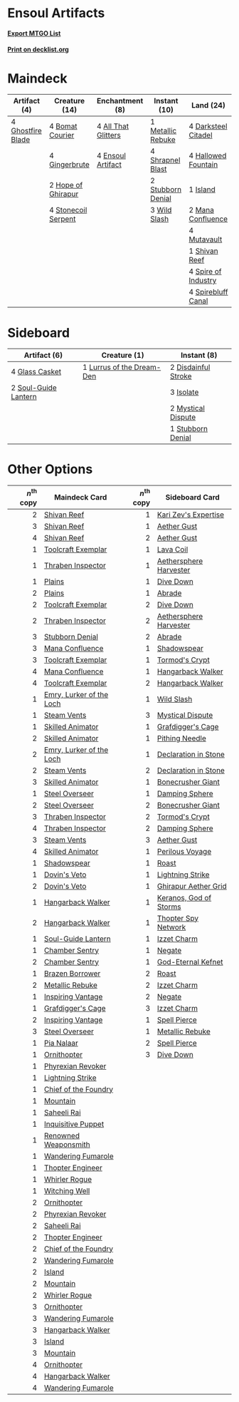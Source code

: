 # Ensoul Artifacts

#### [Export MTGO List](../collection/Ensoul%20Artifacts/Ensoul%20Artifacts.txt)
#### [Print on decklist.org](http://decklist.org/?deckmain=4%09All%20That%20Glitters%0A4%09Bomat%20Courier%0A4%09Darksteel%20Citadel%0A4%09Ensoul%20Artifact%0A4%09Ghostfire%20Blade%0A4%09Gingerbrute%0A4%09Hallowed%20Fountain%0A2%09Hope%20of%20Ghirapur%0A1%09Island%0A2%09Mana%20Confluence%0A1%09Metallic%20Rebuke%0A4%09Mutavault%0A1%09Shivan%20Reef%0A4%09Shrapnel%20Blast%0A4%09Spire%20of%20Industry%0A4%09Spirebluff%20Canal%0A4%09Stonecoil%20Serpent%0A2%09Stubborn%20Denial%0A3%09Wild%20Slash&deckside=2%09Disdainful%20Stroke%0A4%09Glass%20Casket%0A3%09Isolate%0A1%09Lurrus%20of%20the%20Dream-Den%0A2%09Mystical%20Dispute%0A2%09Soul-Guide%20Lantern%0A1%09Stubborn%20Denial)
# Maindeck

|                                        Artifact (4)                                        |                                        Creature (14)                                         |                                       Enchantment (8)                                        |                                        Instant (10)                                        |                                          Land (24)                                           |
|--------------------------------------------------------------------------------------------|----------------------------------------------------------------------------------------------|----------------------------------------------------------------------------------------------|--------------------------------------------------------------------------------------------|----------------------------------------------------------------------------------------------|
|4 [Ghostfire Blade](http://gatherer.wizards.com/Pages/Card/Details.aspx?multiverseid=386545)|4 [Bomat Courier](http://gatherer.wizards.com/Pages/Card/Details.aspx?multiverseid=417772)    |4 [All That Glitters](http://gatherer.wizards.com/Pages/Card/Details.aspx?multiverseid=472964)|1 [Metallic Rebuke](http://gatherer.wizards.com/Pages/Card/Details.aspx?multiverseid=423706)|4 [Darksteel Citadel](http://gatherer.wizards.com/Pages/Card/Details.aspx?multiverseid=389479)|
|                                                                                            |4 [Gingerbrute](http://gatherer.wizards.com/Pages/Card/Details.aspx?multiverseid=473181)      |4 [Ensoul Artifact](http://gatherer.wizards.com/Pages/Card/Details.aspx?multiverseid=383232)  |4 [Shrapnel Blast](http://gatherer.wizards.com/Pages/Card/Details.aspx?multiverseid=442784) |4 [Hallowed Fountain](http://gatherer.wizards.com/Pages/Card/Details.aspx?multiverseid=97071) |
|                                                                                            |2 [Hope of Ghirapur](http://gatherer.wizards.com/Pages/Card/Details.aspx?multiverseid=423821) |                                                                                              |2 [Stubborn Denial](http://gatherer.wizards.com/Pages/Card/Details.aspx?multiverseid=386673)|1 [Island](http://gatherer.wizards.com/Pages/Card/Details.aspx?multiverseid=439857)           |
|                                                                                            |4 [Stonecoil Serpent](http://gatherer.wizards.com/Pages/Card/Details.aspx?multiverseid=473197)|                                                                                              |3 [Wild Slash](http://gatherer.wizards.com/Pages/Card/Details.aspx?multiverseid=391959)     |2 [Mana Confluence](http://gatherer.wizards.com/Pages/Card/Details.aspx?multiverseid=409573)  |
|                                                                                            |                                                                                              |                                                                                              |                                                                                            |4 [Mutavault](http://gatherer.wizards.com/Pages/Card/Details.aspx?multiverseid=370733)        |
|                                                                                            |                                                                                              |                                                                                              |                                                                                            |1 [Shivan Reef](http://gatherer.wizards.com/Pages/Card/Details.aspx?multiverseid=129731)      |
|                                                                                            |                                                                                              |                                                                                              |                                                                                            |4 [Spire of Industry](http://gatherer.wizards.com/Pages/Card/Details.aspx?multiverseid=423851)|
|                                                                                            |                                                                                              |                                                                                              |                                                                                            |4 [Spirebluff Canal](http://gatherer.wizards.com/Pages/Card/Details.aspx?multiverseid=417822) |


# Sideboard

|                                         Artifact (6)                                          |                                            Creature (1)                                            |                                         Instant (8)                                          |
|-----------------------------------------------------------------------------------------------|----------------------------------------------------------------------------------------------------|----------------------------------------------------------------------------------------------|
|4 [Glass Casket](http://gatherer.wizards.com/Pages/Card/Details.aspx?multiverseid=472977)      |1 [Lurrus of the Dream-Den](http://gatherer.wizards.com/Pages/Card/Details.aspx?multiverseid=479746)|2 [Disdainful Stroke](http://gatherer.wizards.com/Pages/Card/Details.aspx?multiverseid=420705)|
|2 [Soul-Guide Lantern](http://gatherer.wizards.com/Pages/Card/Details.aspx?multiverseid=476488)|                                                                                                    |3 [Isolate](http://gatherer.wizards.com/Pages/Card/Details.aspx?multiverseid=447153)          |
|                                                                                               |                                                                                                    |2 [Mystical Dispute](http://gatherer.wizards.com/Pages/Card/Details.aspx?multiverseid=473020) |
|                                                                                               |                                                                                                    |1 [Stubborn Denial](http://gatherer.wizards.com/Pages/Card/Details.aspx?multiverseid=386673)  |


# Other Options

|*n*<sup>th</sup> copy|                                           Maindeck Card                                           |*n*<sup>th</sup> copy|                                         Sideboard Card                                          |
|--------------------:|---------------------------------------------------------------------------------------------------|--------------------:|-------------------------------------------------------------------------------------------------|
|                    2|[Shivan Reef](http://gatherer.wizards.com/Pages/Card/Details.aspx?multiverseid=129731)             |                    1|[Kari Zev's Expertise](http://gatherer.wizards.com/Pages/Card/Details.aspx?multiverseid=423755)  |
|                    3|[Shivan Reef](http://gatherer.wizards.com/Pages/Card/Details.aspx?multiverseid=129731)             |                    1|[Aether Gust](http://gatherer.wizards.com/Pages/Card/Details.aspx?multiverseid=466796)           |
|                    4|[Shivan Reef](http://gatherer.wizards.com/Pages/Card/Details.aspx?multiverseid=129731)             |                    2|[Aether Gust](http://gatherer.wizards.com/Pages/Card/Details.aspx?multiverseid=466796)           |
|                    1|[Toolcraft Exemplar](http://gatherer.wizards.com/Pages/Card/Details.aspx?multiverseid=417605)      |                    1|[Lava Coil](http://gatherer.wizards.com/Pages/Card/Details.aspx?multiverseid=452858)             |
|                    1|[Thraben Inspector](http://gatherer.wizards.com/Pages/Card/Details.aspx?multiverseid=409784)       |                    1|[Aethersphere Harvester](http://gatherer.wizards.com/Pages/Card/Details.aspx?multiverseid=423809)|
|                    1|[Plains](http://gatherer.wizards.com/Pages/Card/Details.aspx?multiverseid=439856)                  |                    1|[Dive Down](http://gatherer.wizards.com/Pages/Card/Details.aspx?multiverseid=435205)             |
|                    2|[Plains](http://gatherer.wizards.com/Pages/Card/Details.aspx?multiverseid=439856)                  |                    1|[Abrade](http://gatherer.wizards.com/Pages/Card/Details.aspx?multiverseid=430772)                |
|                    2|[Toolcraft Exemplar](http://gatherer.wizards.com/Pages/Card/Details.aspx?multiverseid=417605)      |                    2|[Dive Down](http://gatherer.wizards.com/Pages/Card/Details.aspx?multiverseid=435205)             |
|                    2|[Thraben Inspector](http://gatherer.wizards.com/Pages/Card/Details.aspx?multiverseid=409784)       |                    2|[Aethersphere Harvester](http://gatherer.wizards.com/Pages/Card/Details.aspx?multiverseid=423809)|
|                    3|[Stubborn Denial](http://gatherer.wizards.com/Pages/Card/Details.aspx?multiverseid=386673)         |                    2|[Abrade](http://gatherer.wizards.com/Pages/Card/Details.aspx?multiverseid=430772)                |
|                    3|[Mana Confluence](http://gatherer.wizards.com/Pages/Card/Details.aspx?multiverseid=409573)         |                    1|[Shadowspear](http://gatherer.wizards.com/Pages/Card/Details.aspx?multiverseid=476487)           |
|                    3|[Toolcraft Exemplar](http://gatherer.wizards.com/Pages/Card/Details.aspx?multiverseid=417605)      |                    1|[Tormod's Crypt](http://gatherer.wizards.com/Pages/Card/Details.aspx?multiverseid=389723)        |
|                    4|[Mana Confluence](http://gatherer.wizards.com/Pages/Card/Details.aspx?multiverseid=409573)         |                    1|[Hangarback Walker](http://gatherer.wizards.com/Pages/Card/Details.aspx?multiverseid=420600)     |
|                    4|[Toolcraft Exemplar](http://gatherer.wizards.com/Pages/Card/Details.aspx?multiverseid=417605)      |                    2|[Hangarback Walker](http://gatherer.wizards.com/Pages/Card/Details.aspx?multiverseid=420600)     |
|                    1|[Emry, Lurker of the Loch](http://gatherer.wizards.com/Pages/Card/Details.aspx?multiverseid=473005)|                    1|[Wild Slash](http://gatherer.wizards.com/Pages/Card/Details.aspx?multiverseid=391959)            |
|                    1|[Steam Vents](http://gatherer.wizards.com/Pages/Card/Details.aspx?multiverseid=405109)             |                    3|[Mystical Dispute](http://gatherer.wizards.com/Pages/Card/Details.aspx?multiverseid=473020)      |
|                    1|[Skilled Animator](http://gatherer.wizards.com/Pages/Card/Details.aspx?multiverseid=447209)        |                    1|[Grafdigger's Cage](http://gatherer.wizards.com/Pages/Card/Details.aspx?multiverseid=278452)     |
|                    2|[Skilled Animator](http://gatherer.wizards.com/Pages/Card/Details.aspx?multiverseid=447209)        |                    1|[Pithing Needle](http://gatherer.wizards.com/Pages/Card/Details.aspx?multiverseid=129526)        |
|                    2|[Emry, Lurker of the Loch](http://gatherer.wizards.com/Pages/Card/Details.aspx?multiverseid=473005)|                    1|[Declaration in Stone](http://gatherer.wizards.com/Pages/Card/Details.aspx?multiverseid=409750)  |
|                    2|[Steam Vents](http://gatherer.wizards.com/Pages/Card/Details.aspx?multiverseid=405109)             |                    2|[Declaration in Stone](http://gatherer.wizards.com/Pages/Card/Details.aspx?multiverseid=409750)  |
|                    3|[Skilled Animator](http://gatherer.wizards.com/Pages/Card/Details.aspx?multiverseid=447209)        |                    1|[Bonecrusher Giant](http://gatherer.wizards.com/Pages/Card/Details.aspx?multiverseid=473077)     |
|                    1|[Steel Overseer](http://gatherer.wizards.com/Pages/Card/Details.aspx?multiverseid=222714)          |                    1|[Damping Sphere](http://gatherer.wizards.com/Pages/Card/Details.aspx?multiverseid=443101)        |
|                    2|[Steel Overseer](http://gatherer.wizards.com/Pages/Card/Details.aspx?multiverseid=222714)          |                    2|[Bonecrusher Giant](http://gatherer.wizards.com/Pages/Card/Details.aspx?multiverseid=473077)     |
|                    3|[Thraben Inspector](http://gatherer.wizards.com/Pages/Card/Details.aspx?multiverseid=409784)       |                    2|[Tormod's Crypt](http://gatherer.wizards.com/Pages/Card/Details.aspx?multiverseid=389723)        |
|                    4|[Thraben Inspector](http://gatherer.wizards.com/Pages/Card/Details.aspx?multiverseid=409784)       |                    2|[Damping Sphere](http://gatherer.wizards.com/Pages/Card/Details.aspx?multiverseid=443101)        |
|                    3|[Steam Vents](http://gatherer.wizards.com/Pages/Card/Details.aspx?multiverseid=405109)             |                    3|[Aether Gust](http://gatherer.wizards.com/Pages/Card/Details.aspx?multiverseid=466796)           |
|                    4|[Skilled Animator](http://gatherer.wizards.com/Pages/Card/Details.aspx?multiverseid=447209)        |                    1|[Perilous Voyage](http://gatherer.wizards.com/Pages/Card/Details.aspx?multiverseid=435219)       |
|                    1|[Shadowspear](http://gatherer.wizards.com/Pages/Card/Details.aspx?multiverseid=476487)             |                    1|[Roast](http://gatherer.wizards.com/Pages/Card/Details.aspx?multiverseid=394667)                 |
|                    1|[Dovin's Veto](http://gatherer.wizards.com/Pages/Card/Details.aspx?multiverseid=461120)            |                    1|[Lightning Strike](http://gatherer.wizards.com/Pages/Card/Details.aspx?multiverseid=383299)      |
|                    2|[Dovin's Veto](http://gatherer.wizards.com/Pages/Card/Details.aspx?multiverseid=461120)            |                    1|[Ghirapur Aether Grid](http://gatherer.wizards.com/Pages/Card/Details.aspx?multiverseid=398517)  |
|                    1|[Hangarback Walker](http://gatherer.wizards.com/Pages/Card/Details.aspx?multiverseid=420600)       |                    1|[Keranos, God of Storms](http://gatherer.wizards.com/Pages/Card/Details.aspx?multiverseid=380442)|
|                    2|[Hangarback Walker](http://gatherer.wizards.com/Pages/Card/Details.aspx?multiverseid=420600)       |                    1|[Thopter Spy Network](http://gatherer.wizards.com/Pages/Card/Details.aspx?multiverseid=451062)   |
|                    1|[Soul-Guide Lantern](http://gatherer.wizards.com/Pages/Card/Details.aspx?multiverseid=476488)      |                    1|[Izzet Charm](http://gatherer.wizards.com/Pages/Card/Details.aspx?multiverseid=338413)           |
|                    1|[Chamber Sentry](http://gatherer.wizards.com/Pages/Card/Details.aspx?multiverseid=452982)          |                    1|[Negate](http://gatherer.wizards.com/Pages/Card/Details.aspx?multiverseid=423707)                |
|                    2|[Chamber Sentry](http://gatherer.wizards.com/Pages/Card/Details.aspx?multiverseid=452982)          |                    1|[God-Eternal Kefnet](http://gatherer.wizards.com/Pages/Card/Details.aspx?multiverseid=460980)    |
|                    1|[Brazen Borrower](http://gatherer.wizards.com/Pages/Card/Details.aspx?multiverseid=473001)         |                    2|[Roast](http://gatherer.wizards.com/Pages/Card/Details.aspx?multiverseid=394667)                 |
|                    2|[Metallic Rebuke](http://gatherer.wizards.com/Pages/Card/Details.aspx?multiverseid=423706)         |                    2|[Izzet Charm](http://gatherer.wizards.com/Pages/Card/Details.aspx?multiverseid=338413)           |
|                    1|[Inspiring Vantage](http://gatherer.wizards.com/Pages/Card/Details.aspx?multiverseid=417819)       |                    2|[Negate](http://gatherer.wizards.com/Pages/Card/Details.aspx?multiverseid=423707)                |
|                    1|[Grafdigger's Cage](http://gatherer.wizards.com/Pages/Card/Details.aspx?multiverseid=278452)       |                    3|[Izzet Charm](http://gatherer.wizards.com/Pages/Card/Details.aspx?multiverseid=338413)           |
|                    2|[Inspiring Vantage](http://gatherer.wizards.com/Pages/Card/Details.aspx?multiverseid=417819)       |                    1|[Spell Pierce](http://gatherer.wizards.com/Pages/Card/Details.aspx?multiverseid=425876)          |
|                    3|[Steel Overseer](http://gatherer.wizards.com/Pages/Card/Details.aspx?multiverseid=222714)          |                    1|[Metallic Rebuke](http://gatherer.wizards.com/Pages/Card/Details.aspx?multiverseid=423706)       |
|                    1|[Pia Nalaar](http://gatherer.wizards.com/Pages/Card/Details.aspx?multiverseid=417697)              |                    2|[Spell Pierce](http://gatherer.wizards.com/Pages/Card/Details.aspx?multiverseid=425876)          |
|                    1|[Ornithopter](http://gatherer.wizards.com/Pages/Card/Details.aspx?multiverseid=129665)             |                    3|[Dive Down](http://gatherer.wizards.com/Pages/Card/Details.aspx?multiverseid=435205)             |
|                    1|[Phyrexian Revoker](http://gatherer.wizards.com/Pages/Card/Details.aspx?multiverseid=383343)       |                     |                                                                                                 |
|                    1|[Lightning Strike](http://gatherer.wizards.com/Pages/Card/Details.aspx?multiverseid=383299)        |                     |                                                                                                 |
|                    1|[Chief of the Foundry](http://gatherer.wizards.com/Pages/Card/Details.aspx?multiverseid=451154)    |                     |                                                                                                 |
|                    1|[Mountain](http://gatherer.wizards.com/Pages/Card/Details.aspx?multiverseid=439859)                |                     |                                                                                                 |
|                    1|[Saheeli Rai](http://gatherer.wizards.com/Pages/Card/Details.aspx?multiverseid=417759)             |                     |                                                                                                 |
|                    1|[Inquisitive Puppet](http://gatherer.wizards.com/Pages/Card/Details.aspx?multiverseid=473185)      |                     |                                                                                                 |
|                    1|[Renowned Weaponsmith](http://gatherer.wizards.com/Pages/Card/Details.aspx?multiverseid=391905)    |                     |                                                                                                 |
|                    1|[Wandering Fumarole](http://gatherer.wizards.com/Pages/Card/Details.aspx?multiverseid=407692)      |                     |                                                                                                 |
|                    1|[Thopter Engineer](http://gatherer.wizards.com/Pages/Card/Details.aspx?multiverseid=451081)        |                     |                                                                                                 |
|                    1|[Whirler Rogue](http://gatherer.wizards.com/Pages/Card/Details.aspx?multiverseid=451066)           |                     |                                                                                                 |
|                    1|[Witching Well](http://gatherer.wizards.com/Pages/Card/Details.aspx?multiverseid=473036)           |                     |                                                                                                 |
|                    2|[Ornithopter](http://gatherer.wizards.com/Pages/Card/Details.aspx?multiverseid=129665)             |                     |                                                                                                 |
|                    2|[Phyrexian Revoker](http://gatherer.wizards.com/Pages/Card/Details.aspx?multiverseid=383343)       |                     |                                                                                                 |
|                    2|[Saheeli Rai](http://gatherer.wizards.com/Pages/Card/Details.aspx?multiverseid=417759)             |                     |                                                                                                 |
|                    2|[Thopter Engineer](http://gatherer.wizards.com/Pages/Card/Details.aspx?multiverseid=451081)        |                     |                                                                                                 |
|                    2|[Chief of the Foundry](http://gatherer.wizards.com/Pages/Card/Details.aspx?multiverseid=451154)    |                     |                                                                                                 |
|                    2|[Wandering Fumarole](http://gatherer.wizards.com/Pages/Card/Details.aspx?multiverseid=407692)      |                     |                                                                                                 |
|                    2|[Island](http://gatherer.wizards.com/Pages/Card/Details.aspx?multiverseid=439857)                  |                     |                                                                                                 |
|                    2|[Mountain](http://gatherer.wizards.com/Pages/Card/Details.aspx?multiverseid=439859)                |                     |                                                                                                 |
|                    2|[Whirler Rogue](http://gatherer.wizards.com/Pages/Card/Details.aspx?multiverseid=451066)           |                     |                                                                                                 |
|                    3|[Ornithopter](http://gatherer.wizards.com/Pages/Card/Details.aspx?multiverseid=129665)             |                     |                                                                                                 |
|                    3|[Wandering Fumarole](http://gatherer.wizards.com/Pages/Card/Details.aspx?multiverseid=407692)      |                     |                                                                                                 |
|                    3|[Hangarback Walker](http://gatherer.wizards.com/Pages/Card/Details.aspx?multiverseid=420600)       |                     |                                                                                                 |
|                    3|[Island](http://gatherer.wizards.com/Pages/Card/Details.aspx?multiverseid=439857)                  |                     |                                                                                                 |
|                    3|[Mountain](http://gatherer.wizards.com/Pages/Card/Details.aspx?multiverseid=439859)                |                     |                                                                                                 |
|                    4|[Ornithopter](http://gatherer.wizards.com/Pages/Card/Details.aspx?multiverseid=129665)             |                     |                                                                                                 |
|                    4|[Hangarback Walker](http://gatherer.wizards.com/Pages/Card/Details.aspx?multiverseid=420600)       |                     |                                                                                                 |
|                    4|[Wandering Fumarole](http://gatherer.wizards.com/Pages/Card/Details.aspx?multiverseid=407692)      |                     |                                                                                                 |


